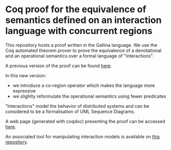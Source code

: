 # Coq proof for the equivalence of semantics defined on an interaction language with concurrent regions

This repository hosts a proof written in the Gallina language.
We use the Coq automated theorem prover to prove the 
equivalence of a denotational and an operational semantics over a formal language of "interactions".

A previous version of the proof can be found
[here](https://github.com/erwanM974/coq_hibou_label_semantics_equivalence).

In this new version:
- we introduce a co-region operator which makes the language more expressive
- we slighlty reformulate the operational semantics using fewer predicates

"Interactions" model the behavior of distributed systems and can be considered to be a
formalisation of UML Sequence Diagrams.

A web page (generated with coqdoc) presenting the proof can be accessed 
[here](https://erwanm974.github.io/coq_interaction_semantics_equivalence_with_coregions/).

An associated tool for manipulating interaction models is available on 
[this repository](https://github.com/erwanM974/hibou_label).